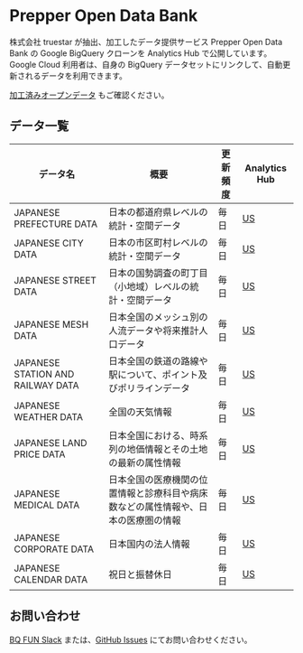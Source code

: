 # Prepper Open Data Bank

株式会社 truestar が抽出、加工したデータ提供サービス Prepper Open Data Bank の Google BigQuery クローンを Analytics Hub で公開しています。
Google Cloud 利用者は、自身の BigQuery データセットにリンクして、自動更新されるデータを利用できます。

[加工済みオープンデータ](https://bqfun.jp/docs/jpdata) もご確認ください。

## データ一覧

| データ名                              | 概要                                        | 更新頻度 | Analytics Hub                                                                                                                                                          |
|-----------------------------------|-------------------------------------------|--|------------------------------------------------------------------------------------------------------------------------------------------------------------------------|
| JAPANESE PREFECTURE DATA          | 日本の都道府県レベルの統計・空間データ                       | 毎日 | [US](https://console.cloud.google.com/bigquery/analytics-hub/discovery/projects/jpdata/locations/us/dataExchanges/podb__us/listings/japanese_prefecture_data)          |
| JAPANESE CITY DATA                | 日本の市区町村レベルの統計・空間データ                       | 毎日 | [US](https://console.cloud.google.com/bigquery/analytics-hub/discovery/projects/jpdata/locations/us/dataExchanges/podb__us/listings/japanese_city_data)                |
| JAPANESE STREET DATA              | 日本の国勢調査の町丁目（小地域）レベルの統計・空間データ              | 毎日 | [US](https://console.cloud.google.com/bigquery/analytics-hub/discovery/projects/jpdata/locations/us/dataExchanges/podb__us/listings/japanese_street_data)              |
| JAPANESE MESH DATA                | 日本全国のメッシュ別の人流データや将来推計人口データ                | 毎日 | [US](https://console.cloud.google.com/bigquery/analytics-hub/discovery/projects/jpdata/locations/us/dataExchanges/podb__us/listings/japanese_mesh_data)                |
| JAPANESE STATION AND RAILWAY DATA | 日本全国の鉄道の路線や駅について、ポイント及びポリラインデータ           | 毎日 | [US](https://console.cloud.google.com/bigquery/analytics-hub/discovery/projects/jpdata/locations/us/dataExchanges/podb__us/listings/japanese_station_and_railway_data) |
| JAPANESE WEATHER DATA             | 全国の天気情報                                   | 毎日 | [US](https://console.cloud.google.com/bigquery/analytics-hub/discovery/projects/jpdata/locations/us/dataExchanges/podb__us/listings/japanese_weather_data)             |
| JAPANESE LAND PRICE DATA          | 日本全国における、時系列の地価情報とその土地の最新の属性情報            | 毎日 | [US](https://console.cloud.google.com/bigquery/analytics-hub/discovery/projects/jpdata/locations/us/dataExchanges/podb__us/listings/japanese_land_price_data)          |
| JAPANESE MEDICAL DATA             | 日本全国の医療機関の位置情報と診療科目や病床数などの属性情報や、日本の医療圏の情報 | 毎日 | [US](https://console.cloud.google.com/bigquery/analytics-hub/discovery/projects/jpdata/locations/us/dataExchanges/podb__us/listings/japanese_medical_data)             |
| JAPANESE CORPORATE DATA           | 日本国内の法人情報                                 | 毎日 | [US](https://console.cloud.google.com/bigquery/analytics-hub/discovery/projects/jpdata/locations/us/dataExchanges/podb__us/listings/japanese_corporate_data)           |
| JAPANESE CALENDAR DATA            | 祝日と振替休日                                   | 毎日 | [US](https://console.cloud.google.com/bigquery/analytics-hub/discovery/projects/jpdata/locations/us/dataExchanges/podb__us/listings/japanese_calendar_data)            |

## お問い合わせ
[BQ FUN Slack](https://bqfun.jp/docs/#slack) または、[GitHub Issues](https://github.com/bqfun/jpdata/issues) にてお問い合わせください。
